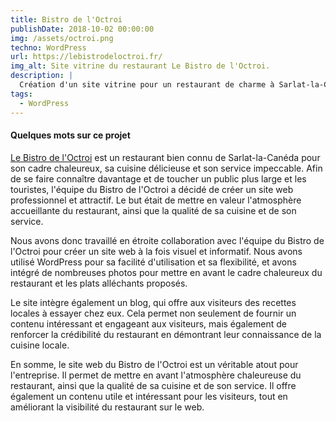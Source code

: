 ```yaml
---
title: Bistro de l'Octroi
publishDate: 2018-10-02 00:00:00
img: /assets/octroi.png
techno: WordPress
url: https://lebistrodeloctroi.fr/
img_alt: Site vitrine du restaurant Le Bistro de l'Octroi.
description: |
  Création d'un site vitrine pour un restaurant de charme à Sarlat-la-Canéda.
tags:
  - WordPress
---
```


#### Quelques mots sur ce projet

<a href="https://lebistrodeloctroi.fr/">Le Bistro de l'Octroi</a> est un restaurant bien connu de Sarlat-la-Canéda pour son cadre chaleureux, sa cuisine délicieuse et son service impeccable. Afin de se faire connaître davantage et de toucher un public plus large et les touristes, l'équipe du Bistro de l'Octroi a décidé de créer un site web professionnel et attractif. Le but était de mettre en valeur l'atmosphère accueillante du restaurant, ainsi que la qualité de sa cuisine et de son service.

Nous avons donc travaillé en étroite collaboration avec l'équipe du Bistro de l'Octroi pour créer un site web à la fois visuel et informatif. Nous avons utilisé WordPress pour sa facilité d'utilisation et sa flexibilité, et avons intégré de nombreuses photos pour mettre en avant le cadre chaleureux du restaurant et les plats alléchants proposés.

Le site intègre également un blog, qui offre aux visiteurs des recettes locales à essayer chez eux. Cela permet non seulement de fournir un contenu intéressant et engageant aux visiteurs, mais également de renforcer la crédibilité du restaurant en démontrant leur connaissance de la cuisine locale.

En somme, le site web du Bistro de l'Octroi est un véritable atout pour l'entreprise. Il permet de mettre en avant l'atmosphère chaleureuse du restaurant, ainsi que la qualité de sa cuisine et de son service. Il offre également un contenu utile et intéressant pour les visiteurs, tout en améliorant la visibilité du restaurant sur le web.






